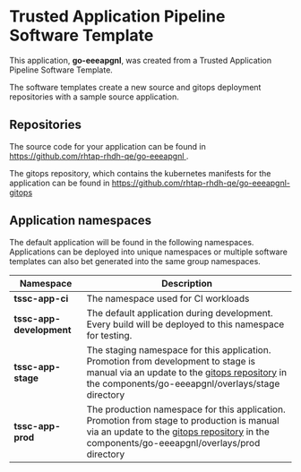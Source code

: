 # Trusted Application Pipeline Software Template

This application, **go-eeeapgnl**, was created from a Trusted Application Pipeline Software Template.

The software templates create a new source and gitops deployment repositories with a sample source application. 

## Repositories

The source code for your application can be found in [https://github.com/rhtap-rhdh-qe/go-eeeapgnl ](https://github.com/rhtap-rhdh-qe/go-eeeapgnl ).
 
The gitops repository, which contains the kubernetes manifests for the application can be found in 
[https://github.com/rhtap-rhdh-qe/go-eeeapgnl-gitops ](https://github.com/rhtap-rhdh-qe/go-eeeapgnl-gitops ) 

## Application namespaces 

The default application will be found in the following namespaces. Applications can be deployed into unique namespaces or multiple software templates can also bet generated into the same group namespaces.  

|  Namespace   |  Description   |  
| -------- | -------- |
| **tssc-app-ci** | The namespace used for CI workloads |
| **tssc-app-development** | The default application during development. Every build will be deployed to this namespace for testing. |
| **tssc-app-stage** | The staging namespace for this application. Promotion from development to stage is manual via an update to the [gitops repository](https://github.com/rhtap-rhdh-qe/go-eeeapgnl-gitops ) in the components/go-eeeapgnl/overlays/stage directory |
| **tssc-app-prod** | The production namespace for this application. Promotion from stage to production is manual via an update to the [gitops repository](https://github.com/rhtap-rhdh-qe/go-eeeapgnl-gitops ) in the components/go-eeeapgnl/overlays/prod directory |